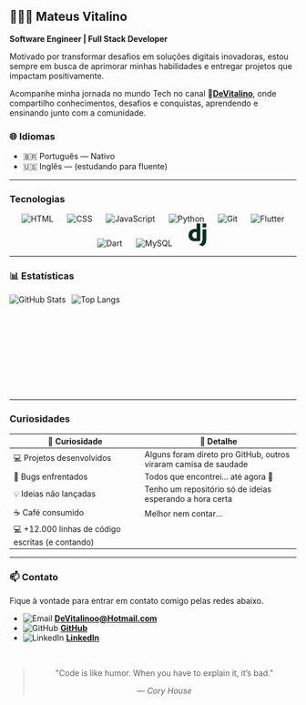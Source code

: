 ## 🧑🏽‍💻 Mateus Vitalino

**Software Engineer | Full Stack Developer**

Motivado por transformar desafios em soluções digitais inovadoras, estou sempre em busca de aprimorar minhas habilidades e entregar projetos que impactam positivamente.

Acompanhe minha jornada no mundo Tech no canal 💾[**DeVitalino**](https://www.youtube.com/@CodeVitalino), onde compartilho conhecimentos, desafios e conquistas, aprendendo e ensinando junto com a comunidade.

### 🌐 Idiomas

- 🇧🇷 Português — Nativo  
- 🇺🇸 Inglês — (estudando para fluente)

---

### Tecnologias

<div align="center">

<img alt="HTML" title="HTML" width="40px" style="margin: 0 10px;" src="https://cdn.jsdelivr.net/gh/devicons/devicon/icons/html5/html5-original.svg" />
<img alt="CSS" title="CSS" width="40px" style="margin: 0 10px;" src="https://cdn.jsdelivr.net/gh/devicons/devicon/icons/css3/css3-original.svg" />
<img alt="JavaScript" title="JavaScript" width="40px" style="margin: 0 10px;" src="https://cdn.jsdelivr.net/gh/devicons/devicon/icons/javascript/javascript-original.svg" />
<img alt="Python" title="Python" width="40px" style="margin: 0 10px;" src="https://cdn.jsdelivr.net/gh/devicons/devicon/icons/python/python-original.svg" />
<img alt="Git" title="Git" width="40px" style="margin: 0 10px;" src="https://cdn.jsdelivr.net/gh/devicons/devicon/icons/git/git-original.svg" />
<img alt="Flutter" title="Flutter" width="40px" style="margin: 0 10px;" src="https://cdn.jsdelivr.net/gh/devicons/devicon/icons/flutter/flutter-original.svg" />
<img alt="Dart" title="Dart" width="40px" style="margin: 0 10px;" src="https://cdn.jsdelivr.net/gh/devicons/devicon/icons/dart/dart-original.svg" />
<img alt="MySQL" title="MySQL" width="40px" style="margin: 0 10px;" src="https://cdn.jsdelivr.net/gh/devicons/devicon/icons/mysql/mysql-original.svg" />
<img alt="Django" title="Django" width="40px" style="margin: 0 10px;" src="https://raw.githubusercontent.com/devicons/devicon/master/icons/django/django-plain.svg" />

</div>

---

### 📊 Estatísticas

<p>
  <img 
    align="left" 
    alt="GitHub Stats" 
    height="150" 
    style="padding-right: 10px;" 
    src="https://github-readme-stats.vercel.app/api?username=DeVitalino&show_icons=true&theme=dark&include_all_commits=true&locale=pt-br" 
  />

  <img 
    align="left" 
    alt="Top Langs" 
    height="150" 
    src="https://github-readme-stats.vercel.app/api/top-langs/?username=DeVitalino&theme=dark&layout=compact&custom_title=Tecnologias&langs_count=9" 
  />
</p>

<br/><br/><br/><br/><br/><br/><br/><br/><br/><br/>

---

### Curiosidades

| 🔎 Curiosidade                           | 💬 Detalhe                                                                |
|------------------------------------------|---------------------------------------------------------------------------|
| 💻 Projetos desenvolvidos                | Alguns foram direto pro GitHub, outros viraram camisa de saudade          |
| 🐞 Bugs enfrentados                      | Todos que encontrei...                                    até agora 👀   |
| 💡 Ideias não lançadas                   | Tenho um repositório só de ideias esperando a hora certa                  |
| ☕ Café consumido                        | Melhor nem contar...                                                      |
| 💻 +12.000 linhas de código escritas (e contando)                                                                    

---

### 📫 Contato

Fique à vontade para entrar em contato comigo pelas redes abaixo.  
  
- <img src="https://img.icons8.com/ios-glyphs/20/000000/new-post.png" alt="Email" /> **DeVitalinoo@Hotmail.com**  
- <img src="https://cdn.jsdelivr.net/gh/devicons/devicon/icons/github/github-original.svg" width="20" alt="GitHub" /> **[GitHub]({{GITHUB_LINK}})**  
- <img src="https://cdn.jsdelivr.net/gh/devicons/devicon/icons/linkedin/linkedin-original.svg" width="20" alt="LinkedIn" /> **[LinkedIn]({{LINKEDIN_LINK}})**  

<br>

<div align="center">


<blockquote>
  <p>"Code is like humor. When you have to explain it, it’s bad."</p>
  <footer>— <em>Cory House</em></footer>
</blockquote>

</div>
